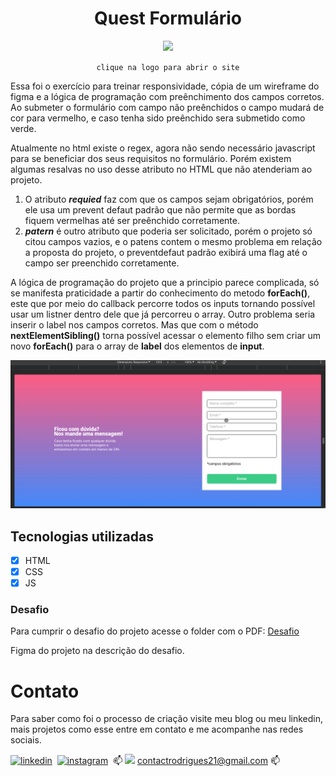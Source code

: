 <div align="center">
  
# Quest Formulário

<a href="https://rafinha-dev.github.io/QuestJsForm/" > 
  <img 
    src="https://media.licdn.com/dms/image/C4D0BAQG9RVtXwXXxfQ/company-logo_200_200/0/1663864652596/devquest_dev_em_dobro_logo?e=2147483647&v=beta&t=H03oiCKR11eeezclXLSZ8IvipbGFl61T_ESnjIVzXYc" 
    width="70px">
</a>
  
`clique na logo para abrir o site`  
  
</div>

Essa foi o exercício para treinar responsividade, cópia de um wireframe do figma e a lógica de programação com preênchimento dos campos corretos. 
Ao submeter o formulário com campo não preênchidos o campo mudará de cor para vermelho, e caso tenha sido preênchido sera submetido como verde. 

Atualmente no html existe o regex, agora não sendo necessário javascript para se beneficiar dos seus requisitos no formulário. 
Porém existem algumas resalvas no uso desse atributo no HTML que não atenderiam ao projeto.

1. O atributo **_requied_** faz com que os campos sejam obrigatórios, porém ele usa um prevent defaut padrão que não permite que as bordas fiquem vermelhas até ser preênchido corretamente.
2. **_patern_** é outro atributo que poderia ser solicitado, porém o projeto só citou campos vazios, e o patens contem o mesmo problema em relação a proposta do projeto, o preventdefaut padrão exibirá uma flag até o campo ser preenchido corretamente.

A lógica de programação do projeto que a principio parece complicada, só se manifesta praticidade a partir do conhecimento do metodo **forEach()**, este que por meio do callback percorre todos os inputs
tornando possível usar um listner dentro dele que já percorreu o array.
Outro problema seria inserir o label nos campos corretos. Mas que com o método **nextElementSibling()** torna possível acessar o elemento filho sem criar um novo **forEach()** para o array de **label** dos elementos de **input**.

 ![](src/assets/images/quest.gif)

## Tecnologias utilizadas
- [x] HTML
- [x] CSS
- [x] JS 

### Desafio 

Para cumprir o desafio do projeto acesse o folder com o PDF:  <a href="src/assets/desafio/Desafio HTML + CSS + JS Intermediário.pdf" >Desafio</a>

Figma do projeto na descrição do desafio.

# Contato 
Para saber como foi o processo de criação visite meu blog ou meu linkedin, mais projetos como esse entre em contato e me acompanhe nas redes sociais. 

[![linkedin](https://img.shields.io/badge/LinkedIn-0077B5?style=for-the-badge&logo=linkedin&logoColor=white)](https://www.linkedin.com/in/rafinhadev/)&nbsp;
[![instagram](https://img.shields.io/badge/Instagram-E4405F?style=for-the-badge&logo=instagram&logoColor=white)](https://www.instagram.com/rafinhadev/)&nbsp; 📫
<a href="https://dev.to/rafinhadev" target="blank"><img src="https://custom-icon-badges.demolab.com/badge/-Blog_dev.to-808080?style=for-the-badge&logo=dev.to&logoColor=white"></a>
[contactrodrigues21@gmail.com](mailto:contactrodrigues21@gmail.com) 📫
